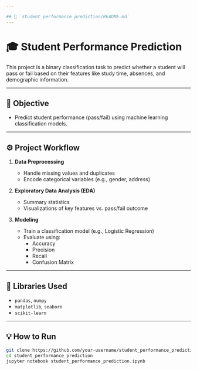 ```yaml
---

## 📁 `student_performance_prediction/README.md`
---
```


# 🎓 Student Performance Prediction

This project is a binary classification task to predict whether a student will pass or fail based on their features like study time, absences, and demographic information.

---

## 📌 Objective

- Predict student performance (pass/fail) using machine learning classification models.

---

## ⚙️ Project Workflow

1. **Data Preprocessing**  
   - Handle missing values and duplicates  
   - Encode categorical variables (e.g., gender, address)

2. **Exploratory Data Analysis (EDA)**  
   - Summary statistics  
   - Visualizations of key features vs. pass/fail outcome

3. **Modeling**  
   - Train a classification model (e.g., Logistic Regression)
   - Evaluate using:
     - Accuracy
     - Precision
     - Recall
     - Confusion Matrix

---

## 🧰 Libraries Used

- `pandas`, `numpy`
- `matplotlib`, `seaborn`
- `scikit-learn`

---

## 💡 How to Run

```bash
git clone https://github.com/your-username/student_performance_prediction.git
cd student_performance_prediction
jupyter notebook student_performance_prediction.ipynb

